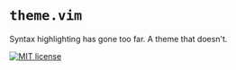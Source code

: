 # `theme.vim`

Syntax highlighting has gone too far. A theme that doesn't.

<!-- Badges -->

[![MIT license](https://img.shields.io/badge/license-MIT-blue.svg)](http://opensource.org/licenses/MIT)

